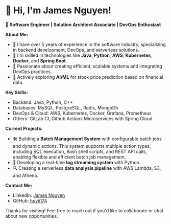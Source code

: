 # 👋 Hi, I'm James Nguyen!

🚀 **Software Engineer | Solution Architect Associate | DevOps Enthusiast**

**About Me:**
- 🔹 I have over 5 years of experience in the software industry, specializing in backend development, DevOps, and serverless solutions.
- 🔹 I'm skilled in technologies like **Java**, **Python**, **AWS**, **Kubernetes**, **Docker**, and **Spring Boot**.
- 🔹 Passionate about creating efficient, scalable systems and integrating DevOps practices.
- 🔹 Actively exploring **AI/ML** for stock price prediction based on financial data.

**Key Skills:**
- Backend: Java, Python, C++
- Databases: MySQL, PostgreSQL, Redis, MongoDb
- DevOps & Cloud: AWS, Kubernetes, Docker, Grafana, Prometheus
- Others: GitLab CI, Github Actions Microservices with Spring Cloud

**Current Projects:**
- 🛠️ Building a **Batch Management System** with configurable batch jobs and dynamic actions. This system supports multiple action types, including SQL execution, Bash shell scripts, and REST API calls, enabling flexible and efficient batch job management.
- 🚀 Developing a real-time **log streaming system** with Python.
- 🔍 Creating a serverless **data analysis pipeline** with AWS Lambda, S3, and Athena.

**Contact Me:**
- LinkedIn: [James Nguyen](https://www.linkedin.com/in/nghung174/)
- GitHub: [huvii174](https://github.com/huvii174)

Thanks for visiting! Feel free to reach out if you'd like to collaborate or chat about new opportunities.
